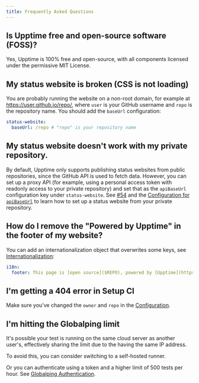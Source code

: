 ```yaml
---
title: Frequently Asked Questions
---
```


## Is Upptime free and open-source software (FOSS)?

Yes, Upptime is 100% free and open-source, with all components licensed under the permissive MIT License.

## My status website is broken (CSS is not loading)

You are probably running the website on a non-root domain, for example at https://user.github.io/repo/, where `user` is your GitHub username and `repo` is the repository name. You should add the `baseUrl` configuration:

```yaml title=".upptimerc.yml"
status-website:
  baseUrl: /repo # "repo" is your repository name
```

## My status website doesn't work with my private repository.

By default, Upptime only supports publishing status websites from public repositories, since the GitHub API is used to fetch data. However, you can set up a proxy API (for example, using a personal access token with readonly access to your private repository) and set that as the `apiBaseUrl` configuration key under `status-website`. See [#54](https://github.com/upptime/upptime/issues/54) and the [Configuration for `apiBaseUrl`](https://upptime.js.org/docs/configuration#custom-api-base-url) to learn how to set up a status website from your private repository.

## How do I remove the "Powered by Upptime" in the footer of my website?

You can add an internationalization object that overwrites some keys, see [Internationalization](/docs/configuration#internationalization):

```yaml title=".upptimerc.yml"
i18n:
  footer: This page is [open source]($REPO), powered by [Upptime](https://upptime.js.org)
```

## I'm getting a 404 error in Setup CI

Make sure you've changed the `owner` and `repo` in the [Configuration](/docs/configuration/).

## I'm hitting the Globalping limit 

It's possible your test is running on the same cloud server as another user's, effectively sharing the limit due to the having the same IP address.

To avoid this, you can consider switching to a self-hosted runner.

Or you can authenticate using a token and a higher limit of 500 tests per hour. See [Globalping Authentication](/docs/configuration#globalping-authentication).
